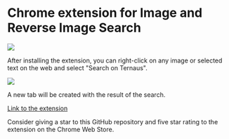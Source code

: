 # Chrome extension for Image and Reverse Image Search

![](https://i.postimg.cc/L65CM1XM/from.webp)

After installing the extension, you can right-click on any image or selected text on the web and select "Search on Ternaus".

![](https://i.postimg.cc/436w1v8p/to.webp)

A new tab will be created with the result of the search.

[Link to the extension](https://chrome.google.com/webstore/detail/image-search-on-ternausco/khbnkbajhchcnpdghojmflknhahpbnfh)

Consider giving a star to this GitHub repository and five star rating to the extension on the Chrome Web Store.